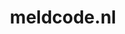---
layout: post
title: "meldcode.nl"
internal_url: "/dutchgov/meldcode.nl.html"
subdomains_count: 2
all_subdomains_count: 2
urls_count: 2
ssl_rank: 0
http_rank: 75
url_link: /data/meldcode.nl/urls.txt
all_subdomains_link: /data/meldcode.nl/all_subdomains.txt
subdomains_link: /data/meldcode.nl/subdomains.txt
categories: dutchgov
---